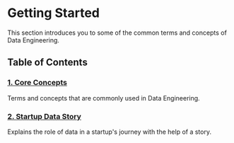 # Getting Started

This section introduces you to some of the common terms and concepts of Data Engineering.

## Table of Contents

### [1. Core Concepts](/getting-started/core-concepts)

Terms and concepts that are commonly used in Data Engineering.

### [2. Startup Data Story](/getting-started/data-story)

Explains the role of data in a startup's journey with the help of a story.

